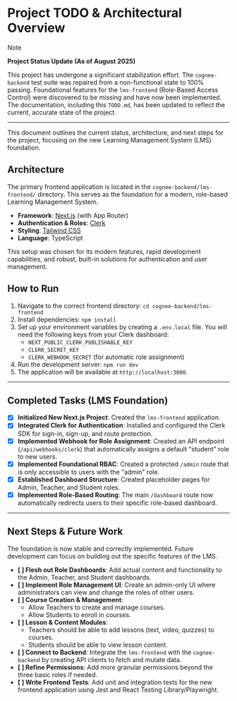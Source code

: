 # Project TODO & Architectural Overview

> [!NOTE]
> **Project Status Update (As of August 2025)**
>
> This project has undergone a significant stabilization effort. The `cognee-backend` test suite was repaired from a non-functional state to 100% passing. Foundational features for the `lms-frontend` (Role-Based Access Control) were discovered to be missing and have now been implemented. The documentation, including this `TODO.md`, has been updated to reflect the current, accurate state of the project.

---

This document outlines the current status, architecture, and next steps for the project, focusing on the new Learning Management System (LMS) foundation.

## Architecture

The primary frontend application is located in the `cognee-backend/lms-frontend/` directory. This serves as the foundation for a modern, role-based Learning Management System.

- **Framework**: [Next.js](https://nextjs.org/) (with App Router)
- **Authentication & Roles**: [Clerk](https://clerk.com/)
- **Styling**: [Tailwind CSS](https://tailwindcss.com/)
- **Language**: TypeScript

This setup was chosen for its modern features, rapid development capabilities, and robust, built-in solutions for authentication and user management.

## How to Run

1.  Navigate to the correct frontend directory: `cd cognee-backend/lms-frontend`
2.  Install dependencies: `npm install`
3.  Set up your environment variables by creating a `.env.local` file. You will need the following keys from your Clerk dashboard:
    - `NEXT_PUBLIC_CLERK_PUBLISHABLE_KEY`
    - `CLERK_SECRET_KEY`
    - `CLERK_WEBHOOK_SECRET` (for automatic role assignment)
4.  Run the development server: `npm run dev`
5.  The application will be available at `http://localhost:3000`.

---

## Completed Tasks (LMS Foundation)

- [x] **Initialized New Next.js Project**: Created the `lms-frontend` application.
- [x] **Integrated Clerk for Authentication**: Installed and configured the Clerk SDK for sign-in, sign-up, and route protection.
- [x] **Implemented Webhook for Role Assignment**: Created an API endpoint (`/api/webhooks/clerk`) that automatically assigns a default "student" role to new users.
- [x] **Implemented Foundational RBAC**: Created a protected `/admin` route that is only accessible to users with the "admin" role.
- [x] **Established Dashboard Structure**: Created placeholder pages for Admin, Teacher, and Student roles.
- [x] **Implemented Role-Based Routing**: The main `/dashboard` route now automatically redirects users to their specific role-based dashboard.

---

## Next Steps & Future Work

The foundation is now stable and correctly implemented. Future development can focus on building out the specific features of the LMS.

- **[ ] Flesh out Role Dashboards**: Add actual content and functionality to the Admin, Teacher, and Student dashboards.
- **[ ] Implement Role Management UI**: Create an admin-only UI where administrators can view and change the roles of other users.
- **[ ] Course Creation & Management**:
    -   Allow Teachers to create and manage courses.
    -   Allow Students to enroll in courses.
- **[ ] Lesson & Content Modules**:
    -   Teachers should be able to add lessons (text, video, quizzes) to courses.
    -   Students should be able to view lesson content.
- **[ ] Connect to Backend**: Integrate the `lms-frontend` with the `cognee-backend` by creating API clients to fetch and mutate data.
- **[ ] Refine Permissions**: Add more granular permissions beyond the three basic roles if needed.
- **[ ] Write Frontend Tests**: Add unit and integration tests for the new frontend application using Jest and React Testing Library/Playwright.
